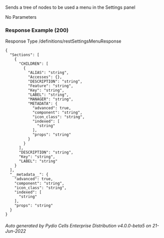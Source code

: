 






 
Sends a tree of nodes to be used a menu in the Settings panel  


No Parameters



### Response Example (200)
Response Type /definitions/restSettingsMenuResponse

```
{
  "Sections": [
    {
      "CHILDREN": [
        {
          "ALIAS": "string",
          "Accesses": {},
          "DESCRIPTION": "string",
          "Feature": "string",
          "Key": "string",
          "LABEL": "string",
          "MANAGER": "string",
          "METADATA": {
            "advanced": true,
            "component": "string",
            "icon_class": "string",
            "indexed": [
              "string"
            ],
            "props": "string"
          }
        }
      ],
      "DESCRIPTION": "string",
      "Key": "string",
      "LABEL": "string"
    }
  ],
  "__metadata__": {
    "advanced": true,
    "component": "string",
    "icon_class": "string",
    "indexed": [
      "string"
    ],
    "props": "string"
  }
}
```




###### Auto generated by Pydio Cells Enterprise Distribution v4.0.0-beta5 on 21-Jun-2022
